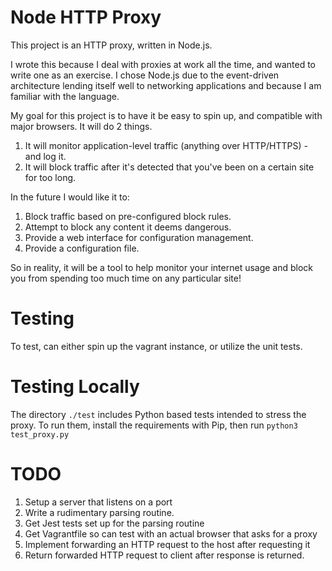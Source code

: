 # Node HTTP Proxy

This project is an HTTP proxy, written in Node.js.

I wrote this because I deal with proxies at work all the time, and wanted to write one as an exercise. I chose
Node.js due to the event-driven architecture lending itself well to networking applications and because I 
am familiar with the language.

My goal for this project is to have it be easy to spin up, and compatible with major browsers. It will do 2 things.

1. It will monitor application-level traffic (anything over HTTP/HTTPS) - and log it.
2. It will block traffic after it's detected that you've been on a certain site for too long.

In the future I would like it to:

1. Block traffic based on pre-configured block rules.
2. Attempt to block any content it deems dangerous.
3. Provide a web interface for configuration management.
4. Provide a configuration file.

So in reality, it will be a tool to help monitor your internet usage and block you from spending too much time on any particular site!

# Testing

To test, can either spin up the vagrant instance, or utilize the unit tests.

# Testing Locally

The directory `./test` includes Python based tests intended to stress the proxy.
To run them, install the requirements with Pip, then run
`python3 test_proxy.py`

# TODO

1. Setup a server that listens on a port
2. Write a rudimentary parsing routine.
3. Get Jest tests set up for the parsing routine
4. Get Vagrantfile so can test with an actual browser that asks for a proxy
5. Implement forwarding an HTTP request to the host after requesting it
6. Return forwarded HTTP request to client after response is returned.